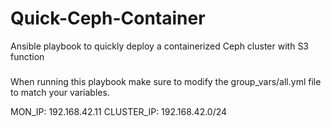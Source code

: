 # Quick-Ceph-Container
Ansible playbook to quickly deploy a containerized Ceph cluster with S3 function

###
When running this playbook make sure to modify the group_vars/all.yml file to match your variables.

MON_IP: 192.168.42.11
CLUSTER_IP: 192.168.42.0/24

